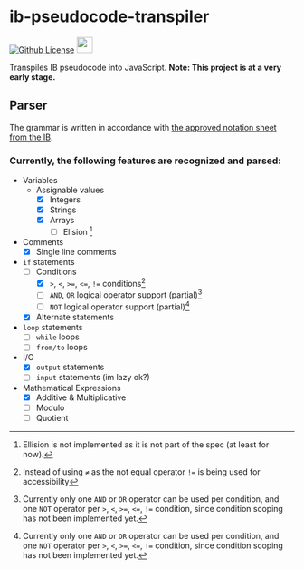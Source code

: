 # ib-pseudocode-transpiler
[![Github License][license]](https://github.com/MikPisula/ib-pseudocode-transpiler/blob/main/LICENSE)
<a href="https://github.com/MikPisula/ib-pseudocode-transpiler/blob/main/grammar.pegjs"><img src="https://forthebadge.com/images/badges/powered-by-black-magic.svg" height="28" /></a>

[license]: https://img.shields.io/github/license/MikPisula/ib-pseudocode-transpiler?style=for-the-badge

Transpiles IB pseudocode into JavaScript. **Note: This project is at a very early stage.**

## Parser
The grammar is written in accordance with [the approved notation sheet from the IB](https://computersciencewiki.org/images/3/3e/Approved_notation_for_developing_pseudocode.pdf).

### Currently, the following features are recognized and parsed:
- Variables
  - Assignable values
    - [x] Integers
    - [x] Strings
    - [x] Arrays
      - [ ] Elision [^3]
- Comments
  - [x] Single line comments
- `if` statements
  - [ ] Conditions
    - [x] `>`, `<`, `>=`, `<=`, `!=` conditions[^1]
    - [ ] `AND`, `OR` logical operator support (partial)[^2]
    - [ ] `NOT` logical operator support (partial)[^2]
  - [x] Alternate statements
- `loop` statements
  - [ ] `while` loops
  - [ ] `from/to` loops
- I/O
  - [x] `output` statements
  - [ ] `input` statements (im lazy ok?)
- Mathematical Expressions
  - [x] Additive & Multiplicative
  - [ ] Modulo
  - [ ] Quotient

[^1]: Instead of using `≠` as the not equal operator `!=` is being used for accessibility
[^2]: Currently only one `AND` or `OR` operator can be used per condition, and one `NOT` operator per `>`, `<`, `>=`, `<=`, `!=` condition, since condition scoping has not been implemented yet.
[^3]: Ellision is not implemented as it is not part of the spec (at least for now).
